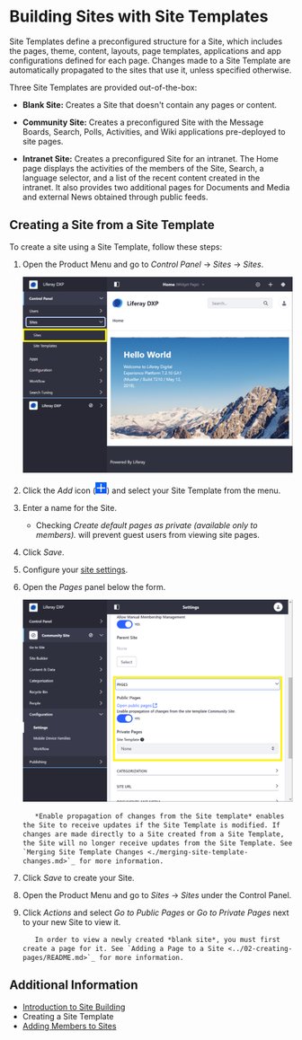 # Building Sites with Site Templates

Site Templates define a preconfigured structure for a Site, which includes the pages, theme, content, layouts, page templates, applications and app configurations defined for each page. Changes made to a Site Template are automatically propagated to the sites that use it, unless specified otherwise.

Three Site Templates are provided out-of-the-box:

* **Blank Site:** Creates a Site that doesn't contain any pages or content.

* **Community Site:** Creates a preconfigured Site with the Message Boards, Search, Polls, Activities, and Wiki applications pre-deployed to site pages.

* **Intranet Site:** Creates a preconfigured Site for an intranet. The Home page displays the activities of the members of the Site, Search, a language selector, and a list of the recent content created in the intranet. It also provides two additional pages for Documents and Media and external News obtained through public feeds.

## Creating a Site from a Site Template

To create a site using a Site Template, follow these steps:

1. Open the Product Menu and go to *Control Panel* &rarr; *Sites* &rarr; *Sites*.

    ![Navigating to the Control Panel to the Sites option.](./building-sites-with-site-templates/images/03.png)

1. Click the *Add* icon (![Add Site](../../images/icon-add.png)) and select your Site Template from the menu.
1. Enter a name for the Site.

    * Checking *Create default pages as private (available only to members).* will prevent guest users from viewing site pages.

1. Click *Save*.
1. Configure your [site settings](../06-site-settings/README.md).
1. Open the *Pages* panel below the form.

    ![The Site Configuration Pages drop down expanded to show Site Template options.](building-sites-with-site-templates/images/04.png)

    ```note::
       *Enable propagation of changes from the Site template* enables the Site to receive updates if the Site Template is modified. If changes are made directly to a Site created from a Site Template, the Site will no longer receive updates from the Site Template. See `Merging Site Template Changes <./merging-site-template-changes.md>`_ for more information.
    ```

1. Click *Save* to create your Site.
1. Open the Product Menu and go to *Sites* &rarr; *Sites* under the Control Panel.
1. Click *Actions* and select *Go to Public Pages* or *Go to Private Pages* next to your new Site to view it.

    ```tip::
       In order to view a newly created *blank site*, you must first create a page for it. See `Adding a Page to a Site <../02-creating-pages/README.md>`_ for more information.
    ```

## Additional Information

* [Introduction to Site Building](../introduction-to-site-building.md)
* Creating a Site Template
* [Adding Members to Sites](./adding-members-to-sites.md)
